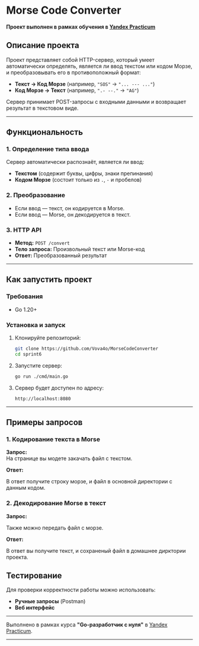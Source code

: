# **Morse Code Converter**

**Проект выполнен в рамках обучения в [Yandex Practicum](https://practicum.yandex.ru/)**

## **Описание проекта**

Проект представляет собой HTTP-сервер, который умеет автоматически определять, является ли ввод текстом или кодом Морзе, и преобразовывать его в противоположный формат:

- **Текст → Код Морзе** (например, `"SOS"` → `"... --- ..."`)
- **Код Морзе → Текст** (например, `".- --."` → `"AG"`)

Сервер принимает POST-запросы с входными данными и возвращает результат в текстовом виде.

---

## **Функциональность**

### **1. Определение типа ввода**

Сервер автоматически распознаёт, является ли ввод:

- **Текстом** (содержит буквы, цифры, знаки препинания)
- **Кодом Морзе** (состоит только из `.`, `-` и пробелов)

### **2. Преобразование**

- Если ввод — текст, он кодируется в Morse.
- Если ввод — Morse, он декодируется в текст.

### **3. HTTP API**

- **Метод:** `POST /convert`
- **Тело запроса:** Произвольный текст или Morse-код
- **Ответ:** Преобразованный результат

---

## **Как запустить проект**

### **Требования**

- Go 1.20+

### **Установка и запуск**

1. Клонируйте репозиторий:

   ```sh
   git clone https://github.com/Vova4o/MorseCodeConverter
   cd sprint6
   ```

2. Запустите сервер:

   ```sh
   go run ./cmd/main.go
   ```

3. Сервер будет доступен по адресу:
   ```
   http://localhost:8080
   ```

---

## **Примеры запросов**

### **1. Кодирование текста в Morse**

**Запрос:**  
На странице вы модете закачать файл с текстом.

**Ответ:**

В ответ получите строку морзе, и файл в основной директории с данным кодом.

### **2. Декодирование Morse в текст**

**Запрос:**

Также можно передать файл с морзе.

**Ответ:**

В ответ вы получите текст, и сохраненый файл в домашнее дирктории проекта.

## **Тестирование**

Для проверки корректности работы можно использовать:

- **Ручные запросы** (Postman)
- **Веб интерфейс**

---

Выполнено в рамках курса **"Go-разработчик с нуля"** в [Yandex Practicum](https://practicum.yandex.ru/).

---
